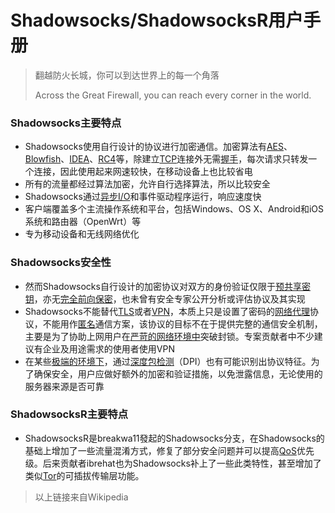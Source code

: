 # Shadowsocks/ShadowsocksR用户手册

> 翻越防火长城，你可以到达世界上的每一个角落
>
> Across the Great Firewall, you can reach every corner in the world.

### Shadowsocks主要特点

* Shadowsocks使用自行设计的协议进行加密通信。加密算法有[AES](https://zh.wikipedia.org/wiki/高级加密标准)、[Blowfish](https://zh.wikipedia.org/wiki/Blowfish_%28密码学%29)、[IDEA](https://zh.wikipedia.org/wiki/IDEA算法)、[RC4](https://zh.wikipedia.org/wiki/RC4)等，除建立[TCP](https://zh.wikipedia.org/wiki/TCP)连接外无需[握手](https://zh.wikipedia.org/wiki/握手_%28技术%29)，每次请求只转发一个连接，因此使用起来网速较快，在移动设备上也比较省电
* 所有的流量都经过算法加密，允许自行选择算法，所以比较安全
* Shadowsocks通过[异步I/O](https://zh.wikipedia.org/w/index.php?title=异步I/O&action=edit&redlink=1)和事件驱动程序运行，响应速度快
* 客户端覆盖多个主流操作系统和平台，包括Windows、OS X、Android和iOS系统和路由器（OpenWrt）等
* 专为移动设备和无线网络优化

### Shadowsocks安全性

* 然而Shadowsocks自行设计的加密协议对双方的身份验证仅限于[预共享密钥](https://zh.wikipedia.org/w/index.php?title=预共享密钥&action=edit&redlink=1)，亦无[完全前向保密](https://zh.wikipedia.org/wiki/完全前向保密)，也未曾有安全专家公开分析或评估协议及其实现
* Shadowsocks不能替代[TLS](https://zh.wikipedia.org/wiki/TLS)或者[VPN](https://zh.wikipedia.org/wiki/VPN)，本质上只是设置了密码的[网络代理](https://zh.wikipedia.org/wiki/代理服务器)协议，不能用作[匿名](https://zh.wikipedia.org/wiki/匿名)通信方案，该协议的目标不在于提供完整的通信安全机制，主要是为了协助上网用户在[严苛的网络环境中](https://zh.wikipedia.org/wiki/互联网审查)突破封锁。专案贡献者中不少建议有企业及用途需求的使用者使用VPN
* 在某些[极端的环境下](https://zh.wikipedia.org/wiki/防火长城)，通过[深度包检测](https://zh.wikipedia.org/wiki/深度包检测)（DPI）也有可能识别出协议特征。为了确保安全，用户应做好额外的加密和验证措施，以免泄露信息，无论使用的服务器来源是否可靠

### ShadowsocksR主要特点

* ShadowsocksR是breakwa11發起的Shadowsocks分支，在Shadowsocks的基础上增加了一些流量混淆方式，修复了部分安全问题并可以提高[QoS](https://zh.wikipedia.org/wiki/QoS)优先级。后来贡献者ibrehat也为Shadowsocks补上了一些此类特性，甚至增加了类似[Tor](https://zh.wikipedia.org/wiki/Tor)的可插拔传输层功能。

> 以上链接来自Wikipedia



